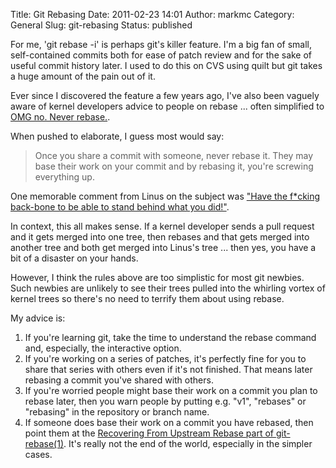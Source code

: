 Title: Git Rebasing
Date: 2011-02-23 14:01
Author: markmc
Category: General
Slug: git-rebasing
Status: published

For me, 'git rebase -i' is perhaps git's killer feature. I'm a big fan
of small, self-contained commits both for ease of patch review and for
the sake of useful commit history later. I used to do this on CVS using
quilt but git takes a huge amount of the pain out of it.

Ever since I discovered the feature a few years ago, I've also been
vaguely aware of kernel developers advice to people on rebase ... often
simplified to [OMG no. Never
rebase.](http://twitter.com/dwmw2/status/14387074346000384).

When pushed to elaborate, I guess most would say:

> Once you share a commit with someone, never rebase it. They may base
> their work on your commit and by rebasing it, you're screwing
> everything up.

One memorable comment from Linus on the subject was ["Have the f\*cking
back-bone to be able to stand behind what you
did!"](http://lkml.org/lkml/2008/2/12/653).

In context, this all makes sense. If a kernel developer sends a pull
request and it gets merged into one tree, then rebases and that gets
merged into another tree and both get merged into Linus's tree ... then
yes, you have a bit of a disaster on your hands.

However, I think the rules above are too simplistic for most git
newbies. Such newbies are unlikely to see their trees pulled into the
whirling vortex of kernel trees so there's no need to terrify them about
using rebase.

My advice is:

1.  If you're learning git, take the time to understand the rebase
    command and, especially, the interactive option.
2.  If you're working on a series of patches, it's perfectly fine for
    you to share that series with others even if it's not finished. That
    means later rebasing a commit you've shared with others.
3.  If you're worried people might base their work on a commit you plan
    to rebase later, then you warn people by putting e.g. "v1",
    "rebases" or "rebasing" in the repository or branch name.
4.  If someone does base their work on a commit you have rebased, then
    point them at the [Recovering From Upstream Rebase part
    of git-rebase(1)](http://www.kernel.org/pub/software/scm/git/docs/git-rebase.html#_recovering_from_upstream_rebase).
    It's really not the end of the world, especially in the
    simpler cases.

